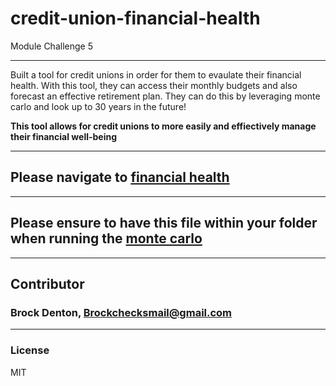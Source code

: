 # credit-union-financial-health
Module Challenge 5

---
Built a tool for credit unions in order for them to evaulate their financial health. With this tool, they can access their monthly budgets and also forecast an effective retirement plan. They can do this by leveraging monte carlo and look up to 30 years in the future!  

**This tool allows for credit unions to more easily and effiectively manage their financial well-being**

---
## Please navigate to [financial health](https://github.com/Brock-Denton/credit-union-financial-health/blob/main/tool_resources/financial_planning_tools.ipynb)
---
## Please ensure to have this file within your folder when running the [monte carlo](https://github.com/Brock-Denton/credit-union-financial-health/blob/main/tool_resources/MCForecastTools.py)  
---
## Contributor
### Brock Denton, Brockchecksmail@gmail.com 
---
### License 
MIT 
